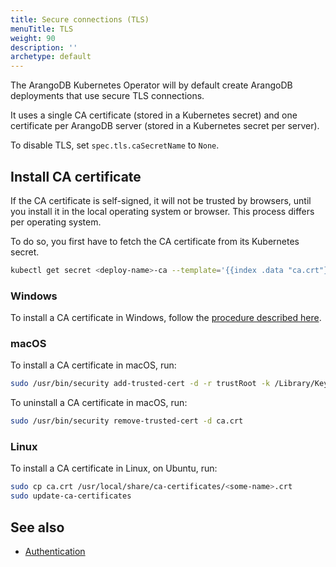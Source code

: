 ```yaml
---
title: Secure connections (TLS)
menuTitle: TLS
weight: 90
description: ''
archetype: default
---
```

The ArangoDB Kubernetes Operator will by default create ArangoDB deployments
that use secure TLS connections.

It uses a single CA certificate (stored in a Kubernetes secret) and
one certificate per ArangoDB server (stored in a Kubernetes secret per server).

To disable TLS, set `spec.tls.caSecretName` to `None`.

## Install CA certificate

If the CA certificate is self-signed, it will not be trusted by browsers,
until you install it in the local operating system or browser.
This process differs per operating system.

To do so, you first have to fetch the CA certificate from its Kubernetes
secret.

```bash
kubectl get secret <deploy-name>-ca --template='{{index .data "ca.crt"}}' | base64 -D > ca.crt
```

### Windows

To install a CA certificate in Windows, follow the
[procedure described here](http://wiki.cacert.org/HowTo/InstallCAcertRoots).

### macOS

To install a CA certificate in macOS, run:

```bash
sudo /usr/bin/security add-trusted-cert -d -r trustRoot -k /Library/Keychains/System.keychain ca.crt
```

To uninstall a CA certificate in macOS, run:

```bash
sudo /usr/bin/security remove-trusted-cert -d ca.crt
```

### Linux

To install a CA certificate in Linux, on Ubuntu, run:

```bash
sudo cp ca.crt /usr/local/share/ca-certificates/<some-name>.crt
sudo update-ca-certificates
```

## See also

- [Authentication](authentication.md)
